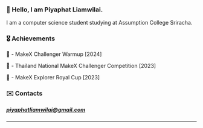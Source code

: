 ### 👋 Hello, I am Piyaphat Liamwilai. 
I am a computer science student studying at Assumption College Sriracha.
### 🎖️ Achievements
🥇 - MakeX Challenger Warmup [2024]

🥈 - Thailand National MakeX Challenger Competition [2023]

🥉 - MakeX Explorer Royal Cup [2023]
### ✉️ Contacts
##### piyaphatliamwilai@gmail.com
---

